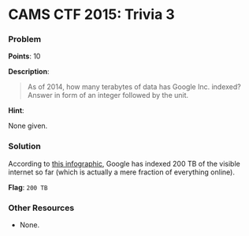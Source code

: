 # CAMS CTF 2015: Trivia 3

### Problem

**Points**: 10

**Description**: 

> As of 2014, how many terabytes of data has Google Inc. indexed? Answer in form of an integer followed by the unit.

**Hint**: 

None given.

### Solution

According to [this infographic](http://www.webanalyticsworld.net/2010/11/google-indexes-only-0004-of-all-data-on.html), Google has indexed 200 TB of the visible internet so far (which is actually a mere fraction of everything online).

**Flag**: `200 TB`

### Other Resources

* None.
